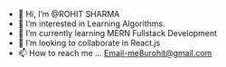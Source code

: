 - 👋 Hi, I’m @ROHIT SHARMA
- 👀 I’m interested in Learning Algorithms.
- 🌱 I’m currently learning MERN Fullstack Development
- 💞️ I’m looking to collaborate in React.js
- 📫 How to reach me ... Email-me8urohit@gmail.com

<!---
FluxBee1/FluxBee1 is a ✨ special ✨ repository because its `README.md` (this file) appears on your GitHub profile.
You can click the Preview link to take a look at your changes.
--->
